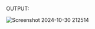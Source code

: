 OUTPUT:

![Screenshot 2024-10-30 212514](https://github.com/user-attachments/assets/f9eedfd7-803d-431b-8e2f-df19fa050724)
